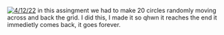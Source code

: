 [![4/12/22](https://classroom.github.com/assets/deadline-readme-button-24ddc0f5d75046c5622901739e7c5dd533143b0c8e959d652212380cedb1ea36.svg)](https://classroom.github.com/a/xr2RtvyI)
in this assingment we had to make 20 circles randomly moving across and back the grid. I did this, I made it so qhwn it reaches the end it immedietly comes back, it goes forever. 
